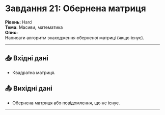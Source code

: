 # Завдання 21: Обернена матриця
**Рівень:** Hard  
**Тема:** Масиви, математика  
**Опис:**  
Написати алгоритм знаходження оберненої матриці (якщо існує).

---
## 📥 Вхідні дані
- Квадратна матриця.

## 📤 Вихідні дані
- Обернена матриця або повідомлення, що не існує.

---